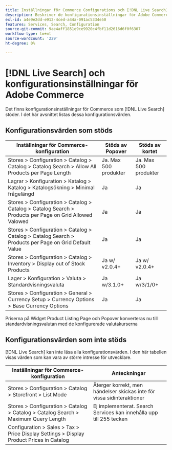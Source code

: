 ```yaml
---
title: Inställningar för Commerce Configurations och [!DNL Live Search] '
description: Beskriver de konfigurationsinställningar för Adobe Commerce som [!DNL Live Search] kan läsa.
exl-id: a4e9e2dd-e912-4ced-a44a-091ac5334e50
features: Services, Search, Configuration
source-git-commit: 9ae4aff1851e9ce9920c4fbf11d2616d6f0f6307
workflow-type: tm+mt
source-wordcount: '229'
ht-degree: 0%

---
```


# [!DNL Live Search] och konfigurationsinställningar för Adobe Commerce

Det finns konfigurationsinställningar för Commerce som [!DNL Live Search] stöder. I det här avsnittet listas dessa konfigurationsvärden.

## Konfigurationsvärden som stöds

| Inställningar för Commerce-konfiguration | Stöds av Popover | Stöds av kortet |
|---|---|---|
| Stores > Configuration > Catalog > Catalog > Catalog Search > Allow All Products per Page Length | Ja. Max 500 produkter | Ja. Max 500 produkter |
| Lagrar > Konfiguration > Katalog > Katalog > Katalogsökning > Minimal frågelängd | Ja | Ja |
| Stores > Configuration > Catalog > Catalog > Catalog Search > Products per Page on Grid Allowed Valowed | Ja | Ja |
| Stores > Configuration > Catalog > Catalog > Catalog Search > Products per Page on Grid Default Value | Ja | Ja |
| Stores > Configuration > Catalog > Inventory > Display out of Stock Products | Ja w/ v2.0.4+ | Ja w/ v2.0.4+ |
| Lager > Konfiguration > Valuta > Standardvisningsvaluta | Ja w/3.1.0+ | Ja w/3/1/0+ |
| Stores > Configuration > General > Currency Setup > Currency Options > Base Currency Options | Ja | Ja |

Priserna på Widget Product Listing Page och Popover konverteras nu till standardvisningsvalutan med de konfigurerade valutakurserna

## Konfigurationsvärden som inte stöds

[!DNL Live Search] kan inte läsa alla konfigurationsvärden. I den här tabellen visas värden som kan vara av större intresse för utvecklare.

| Inställningar för Commerce-konfiguration | Anteckningar |
|---|---|
| Stores > Configuration > Catalog > Storefront > List Mode | Återger korrekt, men händelser skickas inte för vissa sidinteraktioner |
| Stores > Configuration > Catalog > Catalog > Catalog Search > Maximum Query Length | Ej implementerat. Search Services kan innehålla upp till 255 tecken |
| Configuration > Sales > Tax > Price Display Settings > Display Product Prices in Catalog |  |

